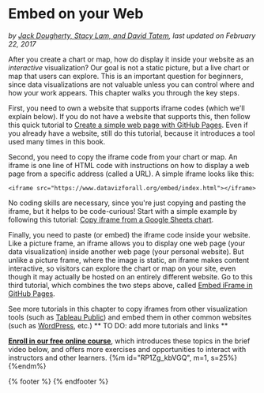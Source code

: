 # Embed on your Web
*by [Jack Dougherty, Stacy Lam, and David Tatem](../introduction/who.md), last updated on February 22, 2017*

After you create a chart or map, how do display it inside your website as an *interactive* visualization? Our goal is not a static picture, but a live chart or map that users can explore. This is an important question for beginners, since data visualizations are not valuable unless you can control where and how your work appears. This chapter walks you through the key steps.

First, you need to own a website that supports iframe codes (which we'll explain below). If you do not have a website that supports this, then follow this quick tutorial to [Create a simple web page with GitHub Pages](github-pages). Even if you already have a website, still do this tutorial, because it introduces a tool used many times in this book.

Second, you need to copy the iframe code from your chart or map. An iframe is one line of HTML code with instructions on how to display a web page from a specific address (called a URL). A simple iframe looks like this:
```
<iframe src="https://www.datavizforall.org/embed/index.html"></iframe>
```
No coding skills are necessary, since you're just copying and pasting the iframe, but it helps to be code-curious! Start with a simple example by following this tutorial: [Copy iframe from a Google Sheets chart](iframe-google-sheets/).

Finally, you need to paste (or embed) the iframe code inside your website. Like a picture frame, an iframe allows you to display one web page (your data visualization) inside another web page (your personal website). But unlike a picture frame, where the image is static, an iframe makes content interactive, so visitors can explore the chart or map on your site, even though it may actually be hosted on an entirely different website. Go to this third tutorial, which combines the two steps above, called [Embed iFrame in GitHub Pages](iframe-github).

See more tutorials in this chapter to copy iframes from other visualization tools (such as [Tableau Public](iframe-tableau)) and embed them in other common websites (such as [WordPress](iframe-wordpress), etc.) ** TO DO: add more tutorials and links **

**[Enroll in our free online course](../../enroll)**, which introduces these topics in the brief video below, and offers more exercises and opportunities to interact with instructors and other learners.
{%m id="RP1Zg_kbVGQ", m=1, s=25%}{%endm%}

{% footer %}
{% endfooter %}

